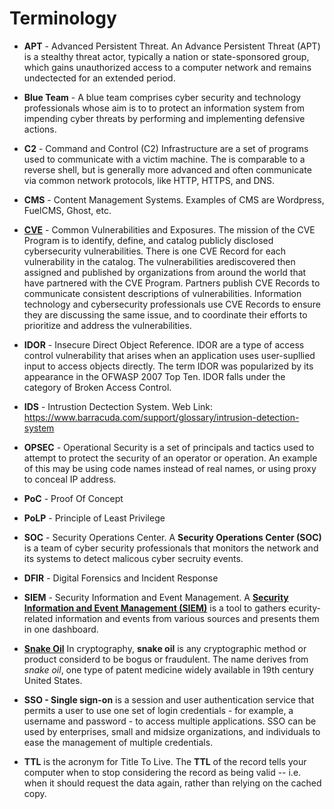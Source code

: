 # Terminology
 - **APT** - Advanced Persistent Threat. An Advance Persistent Threat (APT) is a stealthy threat actor, typically a nation or state-sponsored group, which gains unauthorized access to a computer network and remains undectected for an extended period.
 - **Blue Team** - A blue team comprises cyber security and technology professionals whose aim is to to protect an information system from impending cyber threats by performing and implementing defensive actions.
 - **C2** - Command and Control (C2) Infrastructure are a set of programs used to communicate with a victim machine. The is comparable to a reverse shell, but is generally more advanced and often communicate via common network protocols, like HTTP, HTTPS, and DNS.
 - **CMS** - Content Management Systems. Examples of CMS are Wordpress, FuelCMS, Ghost, etc.
 - **[CVE](https://www.cve.org/)** - Common Vulnerabilities and Exposures. The mission of the CVE Program is to identify, define, and catalog publicly disclosed cybersecurity vulnerabilities. There is one CVE Record for each vulnerability in the catalog. The vulnerabilities arediscovered then assigned and published by organizations from around the world that have partnered with the CVE Program. Partners publish CVE Records to communicate consistent descriptions of vulnerabilities. Information technology and cybersecurity professionals use CVE Records to ensure they are discussing the same issue, and to coordinate their efforts to prioritize and address the vulnerabilities.
 - **IDOR** - Insecure Direct Object Reference. IDOR are a type of access control vulnerability that arises when an application uses user-supllied input to access objects directly. The term IDOR was popularized by its appearance in the OFWASP 2007 Top Ten. IDOR falls under the category of Broken Access Control.
 - **IDS** - Intrustion Dectection System. Web Link: https://www.barracuda.com/support/glossary/intrusion-detection-system
 - **OPSEC** - Operational Security is a set of principals and tactics used to attempt to protect the security of an operator or operation. An example of this may be using code names instead of real names, or using proxy to conceal IP address.
 - **PoC** - Proof Of Concept
 - **PoLP** - Principle of Least Privilege
 - **SOC** - Security Operations Center. A **Security Operations Center (SOC)** is a team of cyber security professionals that monitors the network and its systems to detect malicous cyber secruity events. 
 - **DFIR** - Digital Forensics and Incident Response
 - **SIEM** - Security Information and Event Management. A [**Security Information and Event Management (SIEM)**](siem.md) is a tool to gathers ecurity-related information and events from various sources and presents them in one dashboard.
 - **[Snake Oil](https://en.wikipedia.org/wiki/Snake_oil_(cryptography))** In cryptography, **snake oil** is any cryptographic method or product considerd to be bogus or fraudulent. The name derives from *snake oil*, one type of patent medicine widely available in 19th century United States.
 - **SSO - Single sign-on** is a session and user authentication service that permits a user to use one set of login credentials - for example, a username and password - to access multiple applications. SSO can be used by enterprises, small and midsize organizations, and individuals to ease the management of multiple credentials.

 - **TTL** is the acronym for Title To Live. The **TTL** of the record tells your computer when to stop considering the record as being valid -- i.e. when it should request the data again, rather than relying on the cached copy.
